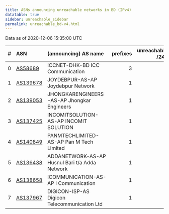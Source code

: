 ```yaml
---
title: ASNs announcing unreachable networks in BD (IPv4)
datatable: true
sidebar: unreachable_sidebar
permalink: unreachable_bd-v4.html
---
```


Data as of 2020-12-06 15:35:00 UTC


<div class="datatable-begin"></div>

|   # | ASN                                      | (announcing) AS name                           |   prefixes |   unreachable /24s |
|----:|:-----------------------------------------|:-----------------------------------------------|-----------:|-------------------:|
|   0 | [AS58689](unreachable_AS58689-v4.html)   | ICCNET-DHK-BD ICC Communication                |          3 |                  3 |
|   1 | [AS139678](unreachable_AS139678-v4.html) | JOYDEBPUR-AS-AP Joydebpur Network              |          1 |                  2 |
|   2 | [AS139053](unreachable_AS139053-v4.html) | JHONGKARENGINEERS-AS-AP Jhongkar Engineers     |          1 |                  1 |
|   3 | [AS137425](unreachable_AS137425-v4.html) | INCOMITSOLUTION-AS-AP INCOMIT SOLUTION         |          1 |                  1 |
|   4 | [AS140849](unreachable_AS140849-v4.html) | PANMTECHLIMITED-AS-AP Pan M Tech Limited       |          1 |                  1 |
|   5 | [AS136438](unreachable_AS136438-v4.html) | ADDANETWORK-AS-AP Husnul Bari t/a Adda Network |          1 |                  1 |
|   6 | [AS138658](unreachable_AS138658-v4.html) | ICOMMUNICATION-AS-AP I Communication           |          1 |                  1 |
|   7 | [AS137967](unreachable_AS137967-v4.html) | DIGICON-ISP-AS Digicon Telecommunication Ltd   |          1 |                  1 |

<div class="datatable-end"></div>